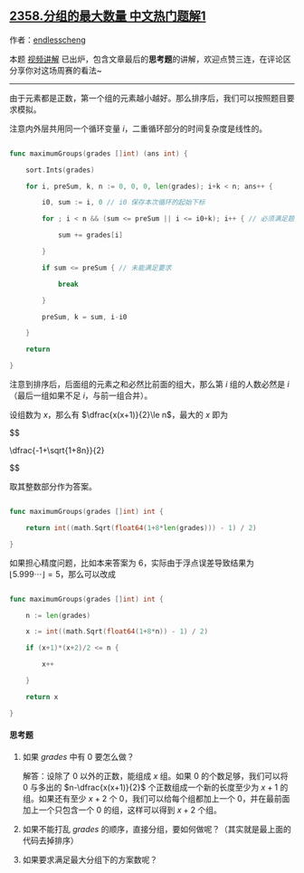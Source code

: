 ## [2358.分组的最大数量 中文热门题解1](https://leetcode.cn/problems/maximum-number-of-groups-entering-a-competition/solutions/100000/pai-xu-tan-xin-mo-ni-by-endlesscheng-zq8m)

作者：[endlesscheng](https://leetcode.cn/u/endlesscheng)

本题 [视频讲解](https://www.bilibili.com/video/BV1Ba411N78j) 已出炉，包含文章最后的**思考题**的讲解，欢迎点赞三连，在评论区分享你对这场周赛的看法~

---

由于元素都是正数，第一个组的元素越小越好。那么排序后，我们可以按照题目要求模拟。

注意内外层共用同一个循环变量 $i$，二重循环部分的时间复杂度是线性的。

```go
func maximumGroups(grades []int) (ans int) {
	sort.Ints(grades)
	for i, preSum, k, n := 0, 0, 0, len(grades); i+k < n; ans++ {
		i0, sum := i, 0 // i0 保存本次循环的起始下标
		for ; i < n && (sum <= preSum || i <= i0+k); i++ { // 必须满足题目的两个要求
			sum += grades[i]
		}
		if sum <= preSum { // 未能满足要求
			break
		}
		preSum, k = sum, i-i0
	}
	return
}
```

注意到排序后，后面组的元素之和必然比前面的组大，那么第 $i$ 组的人数必然是 $i$（最后一组如果不足 $i$，与前一组合并）。

设组数为 $x$，那么有 $\dfrac{x(x+1)}{2}\le n$，最大的 $x$ 即为

$$
\dfrac{-1+\sqrt{1+8n}}{2}
$$

取其整数部分作为答案。

```go
func maximumGroups(grades []int) int {
	return int((math.Sqrt(float64(1+8*len(grades))) - 1) / 2)
}
```

如果担心精度问题，比如本来答案为 $6$，实际由于浮点误差导致结果为 $\lfloor 5.999\cdots \rfloor = 5$，那么可以改成

```go
func maximumGroups(grades []int) int {
	n := len(grades)
	x := int((math.Sqrt(float64(1+8*n)) - 1) / 2)
	if (x+1)*(x+2)/2 <= n {
		x++
	}
	return x
}
```

#### 思考题

1. 如果 $\textit{grades}$ 中有 $0$ 要怎么做？
   解答：设除了 $0$ 以外的正数，能组成 $x$ 组。如果 $0$ 的个数足够，我们可以将 $0$ 与多出的 $n-\dfrac{x(x+1)}{2}$ 个正数组成一个新的长度至少为 $x+1$ 的组。如果还有至少 $x+2$ 个 $0$，我们可以给每个组都加上一个 $0$，并在最前面加上一个只包含一个 $0$ 的组，这样可以得到 $x+2$ 个组。
2. 如果不能打乱 $\textit{grades}$ 的顺序，直接分组，要如何做呢？（其实就是最上面的代码去掉排序）
3. 如果要求满足最大分组下的方案数呢？